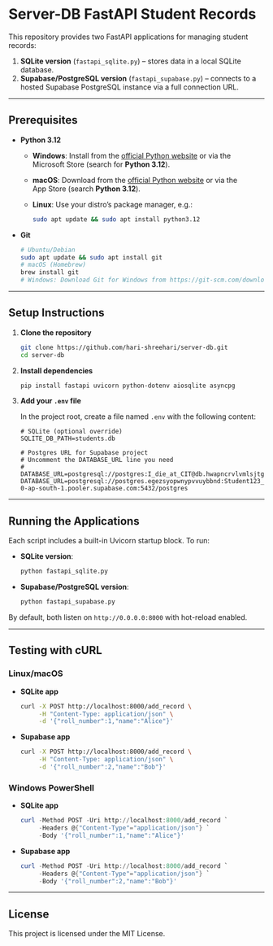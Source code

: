 # Server-DB FastAPI Student Records

This repository provides two FastAPI applications for managing student records:

1. **SQLite version** (`fastapi_sqlite.py`) – stores data in a local SQLite database.
2. **Supabase/PostgreSQL version** (`fastapi_supabase.py`) – connects to a hosted Supabase PostgreSQL instance via a full connection URL.

---

## Prerequisites

* **Python 3.12**

  * **Windows**: Install from the [official Python website](https://www.python.org/downloads/windows/) or via the Microsoft Store (search for **Python 3.12**).
  * **macOS**: Download from the [official Python website](https://www.python.org/downloads/macos/) or via the App Store (search **Python 3.12**).
  * **Linux**: Use your distro’s package manager, e.g.:

    ```bash
    sudo apt update && sudo apt install python3.12
    ```

* **Git**

  ```bash
  # Ubuntu/Debian
  sudo apt update && sudo apt install git
  # macOS (Homebrew)
  brew install git
  # Windows: Download Git for Windows from https://git-scm.com/download/win
  ```

---

## Setup Instructions

1. **Clone the repository**

   ```bash
   git clone https://github.com/hari-shreehari/server-db.git
   cd server-db
   ```

2. **Install dependencies**

   ```bash
   pip install fastapi uvicorn python-dotenv aiosqlite asyncpg
   ```

3. **Add your `.env` file**

   In the project root, create a file named `.env` with the following content:

   ```dotenv
   # SQLite (optional override)
   SQLITE_DB_PATH=students.db

   # Postgres URL for Supabase project
   # Uncomment the DATABASE_URL line you need
   # DATABASE_URL=postgresql://postgres:I_die_at_CIT@db.hwapncrvlvmlsjtghjpt.supabase.co:5432/postgres
   DATABASE_URL=postgresql://postgres.egezsyopwnypvvuybbnd:Student123_cit@aws-0-ap-south-1.pooler.supabase.com:5432/postgres
   ```

---

## Running the Applications

Each script includes a built-in Uvicorn startup block. To run:

* **SQLite version**:

  ```bash
  python fastapi_sqlite.py
  ```

* **Supabase/PostgreSQL version**:

  ```bash
  python fastapi_supabase.py
  ```

By default, both listen on `http://0.0.0.0:8000` with hot-reload enabled.

---

## Testing with cURL

### Linux/macOS

* **SQLite app**

  ```bash
  curl -X POST http://localhost:8000/add_record \
       -H "Content-Type: application/json" \
       -d '{"roll_number":1,"name":"Alice"}'
  ```

* **Supabase app**

  ```bash
  curl -X POST http://localhost:8000/add_record \
       -H "Content-Type: application/json" \
       -d '{"roll_number":2,"name":"Bob"}'
  ```

### Windows PowerShell

* **SQLite app**

  ```powershell
  curl -Method POST -Uri http://localhost:8000/add_record `
       -Headers @{"Content-Type"="application/json"} `
       -Body '{"roll_number":1,"name":"Alice"}'
  ```

* **Supabase app**

  ```powershell
  curl -Method POST -Uri http://localhost:8000/add_record `
       -Headers @{"Content-Type"="application/json"} `
       -Body '{"roll_number":2,"name":"Bob"}'
  ```

---

## License

This project is licensed under the MIT License.


